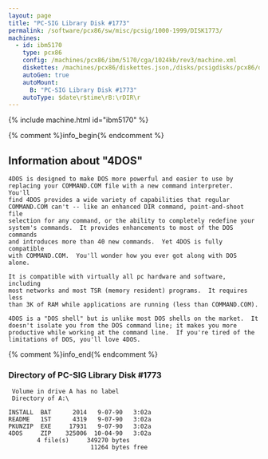 ```yaml
---
layout: page
title: "PC-SIG Library Disk #1773"
permalink: /software/pcx86/sw/misc/pcsig/1000-1999/DISK1773/
machines:
  - id: ibm5170
    type: pcx86
    config: /machines/pcx86/ibm/5170/cga/1024kb/rev3/machine.xml
    diskettes: /machines/pcx86/diskettes.json,/disks/pcsigdisks/pcx86/diskettes.json
    autoGen: true
    autoMount:
      B: "PC-SIG Library Disk #1773"
    autoType: $date\r$time\rB:\rDIR\r
---
```


{% include machine.html id="ibm5170" %}

{% comment %}info_begin{% endcomment %}

## Information about "4DOS"

    4DOS is designed to make DOS more powerful and easier to use by
    replacing your COMMAND.COM file with a new command interpreter.  You'll
    find 4DOS provides a wide variety of capabilities that regular
    COMMAND.COM can't -- like an enhanced DIR command, point-and-shoot file
    selection for any command, or the ability to completely redefine your
    system's commands.  It provides enhancements to most of the DOS commands
    and introduces more than 40 new commands.  Yet 4DOS is fully compatible
    with COMMAND.COM.  You'll wonder how you ever got along with DOS alone.
    
    It is compatible with virtually all pc hardware and software, including
    most networks and most TSR (memory resident) programs.  It requires less
    than 3K of RAM while applications are running (less than COMMAND.COM).
    
    4DOS is a "DOS shell" but is unlike most DOS shells on the market.  It
    doesn't isolate you from the DOS command line; it makes you more
    productive while working at the command line.  If you're tired of the
    limitations of DOS, you'll love 4DOS.
{% comment %}info_end{% endcomment %}


### Directory of PC-SIG Library Disk #1773

     Volume in drive A has no label
     Directory of A:\

    INSTALL  BAT      2014   9-07-90   3:02a
    README   1ST      4319   9-07-90   3:02a
    PKUNZIP  EXE     17931   9-07-90   3:02a
    4DOS     ZIP    325006  10-04-90   3:02a
            4 file(s)     349270 bytes
                           11264 bytes free
